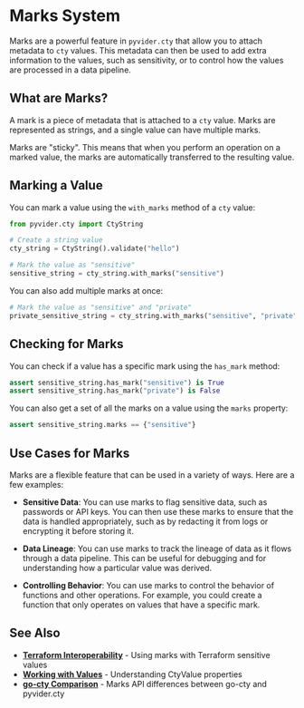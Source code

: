 # Marks System

Marks are a powerful feature in `pyvider.cty` that allow you to attach metadata to `cty` values. This metadata can then be used to add extra information to the values, such as sensitivity, or to control how the values are processed in a data pipeline.

## What are Marks?

A mark is a piece of metadata that is attached to a `cty` value. Marks are represented as strings, and a single value can have multiple marks.

Marks are "sticky". This means that when you perform an operation on a marked value, the marks are automatically transferred to the resulting value.

## Marking a Value

You can mark a value using the `with_marks` method of a `cty` value:

```python
from pyvider.cty import CtyString

# Create a string value
cty_string = CtyString().validate("hello")

# Mark the value as "sensitive"
sensitive_string = cty_string.with_marks("sensitive")
```

You can also add multiple marks at once:

```python
# Mark the value as "sensitive" and "private"
private_sensitive_string = cty_string.with_marks("sensitive", "private")
```

## Checking for Marks

You can check if a value has a specific mark using the `has_mark` method:

```python
assert sensitive_string.has_mark("sensitive") is True
assert sensitive_string.has_mark("private") is False
```

You can also get a set of all the marks on a value using the `marks` property:

```python
assert sensitive_string.marks == {"sensitive"}
```

## Use Cases for Marks

Marks are a flexible feature that can be used in a variety of ways. Here are a few examples:

*   **Sensitive Data**: You can use marks to flag sensitive data, such as passwords or API keys. You can then use these marks to ensure that the data is handled appropriately, such as by redacting it from logs or encrypting it before storing it.

*   **Data Lineage**: You can use marks to track the lineage of data as it flows through a data pipeline. This can be useful for debugging and for understanding how a particular value was derived.

*   **Controlling Behavior**: You can use marks to control the behavior of functions and other operations. For example, you could create a function that only operates on values that have a specific mark.

## See Also

- **[Terraform Interoperability](terraform-interop.md)** - Using marks with Terraform sensitive values
- **[Working with Values](../core-concepts/values.md)** - Understanding CtyValue properties
- **[go-cty Comparison](../../reference/go-cty-comparison.md)** - Marks API differences between go-cty and pyvider.cty
